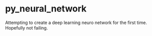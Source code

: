 # py_neural_network
Attempting to create a deep learning neuro network for the first time. Hopefully not failing.
